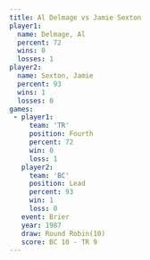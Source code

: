```yaml
---
title: Al Delmage vs Jamie Sexton
player1:             
  name: Delmage, Al  
  percent: 72        
  wins: 0            
  losses: 1          
player2:             
  name: Sexton, Jamie
  percent: 93        
  wins: 1            
  losses: 0          
games:
 - player1:          
     team: 'TR'      
     position: Fourth
     percent: 72     
     win: 0          
     loss: 1         
   player2:        
     team: 'BC'    
     position: Lead
     percent: 93   
     win: 1        
     loss: 0       
   event: Brier         
   year: 1987           
   draw: Round Robin(10)
   score: BC 10 - TR 9  
---
```

